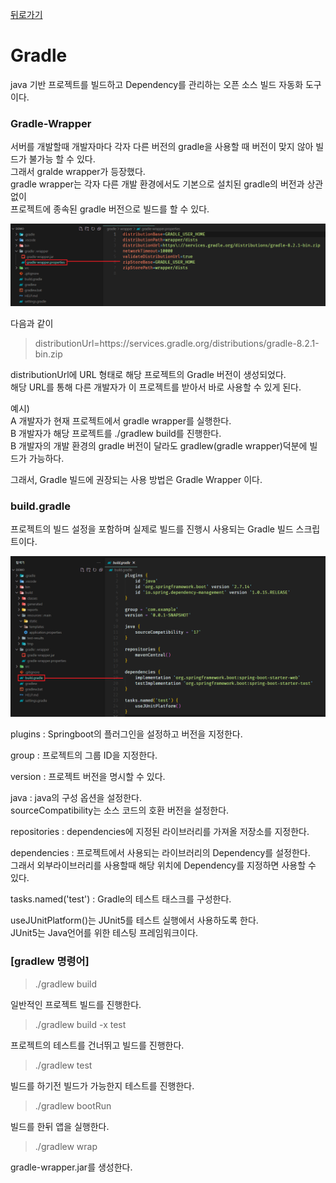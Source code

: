 [뒤로가기](../../README.md)<br>

# Gradle

java 기반 프로젝트를 빌드하고 Dependency를 관리하는 오픈 소스 빌드 자동화 도구이다.

### Gradle-Wrapper

서버를 개발할때 개발자마다 각자 다른 버전의 gradle을 사용할 때 버전이 맞지 않아 빌드가 불가능 할 수 있다.<br>
그래서 gralde wrapper가 등장했다.<br>
gradle wrapper는 각자 다른 개발 환경에서도 기본으로 설치된 gradle의 버전과 상관없이<br>
프로젝트에 종속된 gradle 버전으로 빌드를 할 수 있다.<br>

![img](../Image/springboot19.png)<br>

다음과 같이<br>

> distributionUrl=https\://services.gradle.org/distributions/gradle-8.2.1-bin.zip

distributionUrl에 URL 형태로 해당 프로젝트의 Gradle 버전이 생성되었다.<br>
해당 URL를 통해 다른 개발자가 이 프로젝트를 받아서 바로 사용할 수 있게 된다.<br>

예시)<br>
A 개발자가 현재 프로젝트에서 gradle wrapper를 실행한다.<br>
B 개발자가 해당 프로젝트를 ./gradlew build를 진행한다.<br>
B 개발자의 개발 환경의 gradle 버전이 달라도 gradlew(gradle wrapper)덕분에 빌드가 가능하다.<br>

그래서, Gradle 빌드에 권장되는 사용 방법은 Gradle Wrapper 이다.<br>

### build.gradle

프로젝트의 빌드 설정을 포함하며 실제로 빌드를 진행시 사용되는 Gradle 빌드 스크립트이다.

![img](../Image/springboot20.png)<br>

plugins : Springboot의 플러그인을 설정하고 버전을 지정한다.<br>

group : 프로젝트의 그룹 ID을 지정한다.<br>

version : 프로젝트 버전을 명시할 수 있다.<br>

java : java의 구성 옵션을 설정한다.<br>
sourceCompatibility는 소스 코드의 호환 버전을 설정한다.<br>

repositories : dependencies에 지정된 라이브러리를 가져올 저장소를 지정한다.

dependencies : 프로젝트에서 사용되는 라이브러리의 Dependency를 설정한다.<br>
그래서 외부라이브러리를 사용할때 해당 위치에 Dependency를 지정하면
사용할 수 있다.<br>

tasks.named('test') : Gradle의 테스트 태스크를 구성한다.

useJUnitPlatform()는 JUnit5를 테스트 실행에서 사용하도록 한다.<br>
JUnit5는 Java언어를 위한 테스팅 프레임워크이다.<br>

### [gradlew 명령어]

> ./gradlew build

일반적인 프로젝트 빌드를 진행한다.

> ./gradlew build -x test

프로젝트의 테스트를 건너뛰고 빌드를 진행한다.

> ./gradlew test

빌드를 하기전 빌드가 가능한지 테스트를 진행한다.

> ./gradlew bootRun

빌드를 한뒤 앱을 실행한다.

> ./gradlew wrap

gradle-wrapper.jar를 생성한다.

